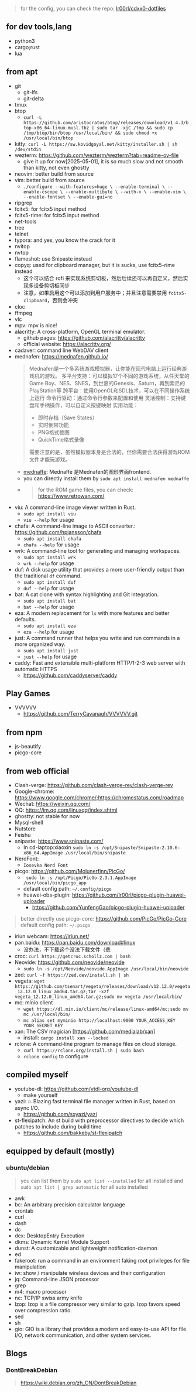>
> for the config, you can check the repo: [lr00rl/cdxx0-dotfiles](https://github.com/lr00rl/cdxx0-dotfile)
>

## for dev tools,lang

- python3
- cargo;rust
- lua

## from apt

- git
    - git-lfs
    - git-delta
- tmux
- btop
    - `curl -L https://github.com/aristocratos/btop/releases/download/v1.4.3/btop-x86_64-linux-musl.tbz | sudo tar -xjC /tmp && sudo cp /tmp/btop/bin/btop /usr/local/bin/ && sudo chmod +x /usr/local/bin/btop`
- kitty: `curl -L https://sw.kovidgoyal.net/kitty/installer.sh | sh /dev/stdin`
- wezterm: https://github.com/wezterm/wezterm?tab=readme-ov-file
    - give it up for now[2025-05-01], it is so much slow and not smooth than kitty, not even ghostty
- neovim: better build from source
- vim: better build from source
    - `./configure --with-features=huge \
    --enable-terminal \
    --enable-cscope \
    --enable-multibyte \
    --with-x \
    --enable-xim \
    --enable-fontset \
    --enable-gui=no`
- ripgrep
- fcitx5: for fcitx5 input method
- fcitx5-rime: for fcitx5 input method
- net-tools
- tree
- telnet
- typora: and yes, you know the crack for it
- nvitop
- nvtop
- flameshot: use Snipaste instead
- copyq: used for clipboard manager, but it is sucks, use fcitx5-rime instead
    - 这个可以结合 rofi 来实现系统剪切板，然后后续还可以再自定义，然后实现多设备剪切板同步
    - 注意，如果启用这个可以添加到用户服务中；并且注意需要禁用 `fcitx5-clipboard`，否则会冲突
- cloc
- ffmpeg
- vlc
- mpv: mpv is nice!
- alacritty: A cross-platform, OpenGL terminal emulator.
    - github pages: https://github.com/alacritty/alacritty
    - official website: https://alacritty.org/
- cadaver: command line WebDAV client
- mednafen: https://mednafen.github.io/
    > Mednafen是一个多系统游戏模拟器，让你能在现代电脑上运行经典游戏机的游戏。
    > 多平台支持：可以模拟17个不同的游戏系统，从任天堂的Game Boy、NES、SNES，到世嘉的Genesis、Saturn，再到索尼的PlayStation等
    > 跨平台：使用OpenGL和SDL技术，可以在不同操作系统上运行
    > 命令行驱动：通过命令行参数来配置和使用
    > 灵活控制：支持键盘和手柄操作，可以自定义按键映射
    > 实用功能：
    >   - 即时存档（Save States）
    >   - 实时倒带功能
    >   - PNG格式截图
    >   - QuickTime格式录像
    > 
    > 需要注意的是，虽然模拟器本身是合法的，但你需要合法获得游戏ROM文件才能玩游戏。
    - [mednaffe](https://github.com/AmatCoder/mednaffe): Mednaffe 是Mednafen的图形界面frontend.
    - you can directly install them by `sudo apt install mednafen mednaffe`
    - > for the ROM game files, you can check: https://www.retrowan.com/
- viu: A command-line image viewer written in Rust.
    - `sudo apt install viu`
    - `viu --help` for usage
- chafa: A command-line image to ASCII converter.: https://github.com/hpjansson/chafa
    - `sudo apt install chafa`
    - `chafa --help` for usage
- wrk: A command-line tool for generating and managing workspaces.
    - `sudo apt install wrk`
    - `wrk --help` for usage
- duf: A disk usage utility that provides a more user-friendly output than the traditional `df` command.
    - `sudo apt install duf`
    - `duf --help` for usage
- bat: A cat clone with syntax highlighting and Git integration.
    - `sudo apt install bat`
    - `bat --help` for usage
- eza: A modern replacement for `ls` with more features and better defaults.
    - `sudo apt install eza`
    - `eza --help` for usage
- just: A command runner that helps you write and run commands in a more organized way.
    - `sudo apt install just`
    - `just --help` for usage
- caddy: Fast and extensible multi-platform HTTP/1-2-3 web server with automatic HTTPS
    - https://github.com/caddyserver/caddy


## Play Games
- VVVVVV
    - https://github.com/TerryCavanagh/VVVVVV.git



## from npm

- js-beautify
- picgo-core

## from web official

- Clash-verge: https://github.com/clash-verge-rev/clash-verge-rev
- Google-chrome: https://www.google.com/chrome/;https://chromestatus.com/roadmap
- Wechat: https://weixin.qq.com/
- QQ: https://im.qq.com/linuxqq/index.shtml
- ghostty: not stable for now
- Mysql-shell
- Nutstore
- Feishu
- snipaste: https://www.snipaste.com/
    - In cd-laptop:xiaoxin `sudo ln -s /opt/Snipaste/Snipaste-2.10.6-x86_64.AppImage /usr/local/bin/snipaste`
- NerdFont:
    - `Iosevka Nerd Font`
- picgo: https://github.com/Molunerfinn/PicGo/
    - ` sudo ln -s /opt/Picgo/PicGo-2.3.1.AppImage /usr/local/bin/picgo_app`
    - default config path: `~/.config/picgo`
    - huawei-obs-plugin: https://github.com/lr00rl/picgo-plugin-huawei-uploader
        - https://github.com/YunfengGao/picgo-plugin-huawei-uploader
> better directly use picgo-core: https://github.com/PicGo/PicGo-Core
> default config path: `~/.picgo`
- iriun webcam: https://iriun.net/
- pan.baidu: https://pan.baidu.com/download#linux
    - 没办法，不下载这个没法下载文件（悲
- croc: `curl https://getcroc.schollz.com | bash`
- Neovide: https://github.com/neovide/neovide
    - `sudo ln -s /opt/Neovide/neovide.AppImage /usr/local/bin/neovide`
- zed: `curl -f https://zed.dev/install.sh | sh`
- vegeta: `wget https://github.com/tsenart/vegeta/releases/download/v12.12.0/vegeta_12.12.0_linux_amd64.tar.gz;tar -xzf vegeta_12.12.0_linux_amd64.tar.gz;sudo mv vegeta /usr/local/bin/`
- mc: minio client
    - `wget https://dl.min.io/client/mc/release/linux-amd64/mc;sudo mv mc /usr/local/bin/`
    - `mc alias set myminio http://localhost:9000 YOUR_ACCESS_KEY YOUR_SECRET_KEY`
- xan: The CSV magician [https://github.com/medialab/xan]
    - install: `cargo install xan --locked`
- rclone: A command-line program to manage files on cloud storage.
    - `curl https://rclone.org/install.sh | sudo bash`
    - `rclone config` to configure


## compiled myself

- youtube-dl: https://github.com/ytdl-org/youtube-dl
    - make yourself
- yazi: 💥 Blazing fast terminal file manager written in Rust, based on async I/O.
    - https://github.com/sxyazi/yazi
- st-flexipatch: An st build with preprocessor directives to decide which patches to include during build time
    - https://github.com/bakkeby/st-flexipatch


## equipped by default (mostly)

### ubuntu/debian

> you can list them by `sudo apt list --installed` for all installed and `sudo apt list | grep automatic` for all auto installed

- awk
- bc: An arbitrary precision calculator language
- crontab
- curl
- dash
- dc
- dex: DesktopEntry Execution
- dkms: Dynamic Kernel Module Support
- dunst: A customizable and lightweight notification-daemon
- ed
- fakeroot: run a command in an environment faking root privileges for file manipulation
- iw: show / manipulate wireless devices and their configuration
- jq: Command-line JSON processor
- grep
- m4: macro processor
- nc: TCP/IP swiss army knife
- lzop: lzop is a file compressor very similar to gzip.  lzop favors speed over compression ratio.
- sed
- sh
- gio: GIO is a library that provides a modern and easy-to-use API for file I/O, network communication, and other system services.


## Blogs

### DontBreakDebian

> https://wiki.debian.org/zh_CN/DontBreakDebian

